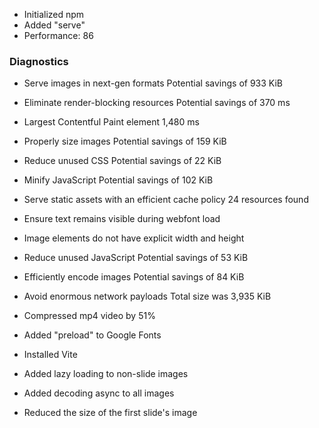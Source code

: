 - Initialized npm
- Added "serve"
- Performance: 86

### Diagnostics
- Serve images in next-gen formats Potential savings of 933 KiB
- Eliminate render-blocking resources Potential savings of 370 ms
- Largest Contentful Paint element 1,480 ms
- Properly size images Potential savings of 159 KiB
- Reduce unused CSS Potential savings of 22 KiB
- Minify JavaScript Potential savings of 102 KiB
- Serve static assets with an efficient cache policy 24 resources found
- Ensure text remains visible during webfont load
- Image elements do not have explicit width and height
- Reduce unused JavaScript Potential savings of 53 KiB
- Efficiently encode images Potential savings of 84 KiB
- Avoid enormous network payloads Total size was 3,935 KiB

- Compressed mp4 video by 51%
- Added "preload" to Google Fonts
- Installed Vite
- Added lazy loading to non-slide images
- Added decoding async to all images
- Reduced the size of the first slide's image
